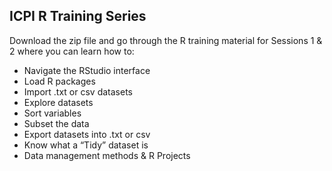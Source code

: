 ## ICPI R Training Series
Download the zip file and go through the R training material for Sessions 1 & 2 where you can learn how to:
- Navigate the RStudio interface
- Load R packages 
- Import .txt or csv datasets
- Explore datasets
- Sort variables 
- Subset the data 
- Export datasets into .txt or csv
- Know what a “Tidy” dataset is 
- Data management methods & R Projects
